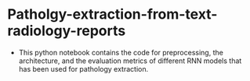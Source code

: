 # Patholgy-extraction-from-text-radiology-reports
* This python notebook contains the code for preprocessing, the architecture, and the evaluation metrics of different RNN models that has been used for pathology extraction.
